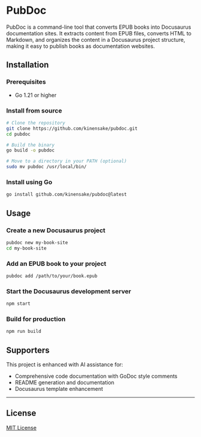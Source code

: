 # PubDoc

PubDoc is a command-line tool that converts EPUB books into Docusaurus documentation sites. It extracts content from EPUB files, converts HTML to Markdown, and organizes the content in a Docusaurus project structure, making it easy to publish books as documentation websites.

## Installation

### Prerequisites
- Go 1.21 or higher

### Install from source
```bash
# Clone the repository
git clone https://github.com/kinensake/pubdoc.git
cd pubdoc

# Build the binary
go build -o pubdoc

# Move to a directory in your PATH (optional)
sudo mv pubdoc /usr/local/bin/
```

### Install using Go
```bash
go install github.com/kinensake/pubdoc@latest
```

## Usage

### Create a new Docusaurus project
```bash
pubdoc new my-book-site
cd my-book-site
```

### Add an EPUB book to your project
```bash
pubdoc add /path/to/your/book.epub
```

### Start the Docusaurus development server
```bash
npm start
```

### Build for production
```bash
npm run build
```

## Supporters

This project is enhanced with AI assistance for:
- Comprehensive code documentation with GoDoc style comments
- README generation and documentation
- Docusaurus template enhancement

---

## License

[MIT License](LICENSE)